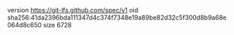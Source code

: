 version https://git-lfs.github.com/spec/v1
oid sha256:41da2396bda111347d4c374f7348e19a89be82d32c5f300d8b9a68e064d8c650
size 6728
